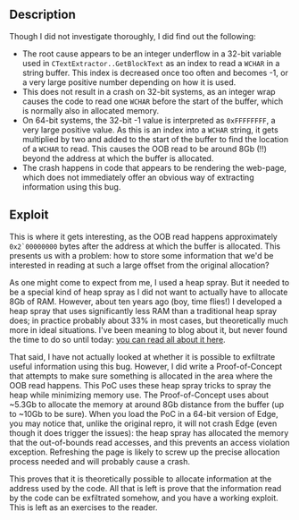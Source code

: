 Description
-----------
Though I did not investigate thoroughly, I did find out the following:
* The root cause appears to be an integer underflow in a 32-bit variable used
  in `CTextExtractor..GetBlockText` as an index to read a `WCHAR` in a string
  buffer. This index is decreased once too often and becomes -1, or a very
  large positive number depending on how it is used.
* This does not result in a crash on 32-bit systems, as an integer wrap causes
  the code to read one `WCHAR` before the start of the buffer, which is
  normally also in allocated memory.
* On 64-bit systems, the 32-bit -1 value is interpreted as `0xFFFFFFFF`, a very
  large positive value. As this is an index into a `WCHAR` string, it gets
  multiplied by two and added to the start of the buffer to find the location
  of a `WCHAR` to read. This causes the OOB read to be around 8Gb (!!) beyond
  the address at which the buffer is allocated.
* The crash happens in code that appears to be rendering the web-page, which
  does not immediately offer an obvious way of extracting information using this
  bug.

Exploit
-------
This is where it gets interesting, as the OOB read happens approximately 
``0x2`00000000`` bytes after the address at which the buffer is allocated. This
presents us with a problem: how to store some information that we'd be
interested in reading at such a large offset from the original allocation?

As one might come to expect from me, I used a heap spray. But it needed to be a
special kind of heap spray as I did not want to actually have to allocate 8Gb
of RAM. However, about ten years ago (boy, time flies!) I developed a heap
spray that uses significantly less RAM than a traditional heap spray does;
in practice probably about 33% in most cases, but theoretically much more in
ideal situations. I've been meaning to blog about it, but never found the time
to do so until today: [you can read all about it here][].

[you can read all about it here]: 20161118001.html

That said, I have not actually looked at whether it is possible to exfiltrate
useful information using this bug. However, I did write a Proof-of-Concept
that attempts to make sure something is allocated in the area where the OOB
read happens. This PoC uses these heap spray tricks to spray the heap while
minimizing memory use. The Proof-of-Concept uses about ~5.3Gb to allocate
the memory at around 8Gb distance from the buffer (up to ~10Gb to be sure).
When you load the PoC in a 64-bit version of Edge, you may notice that, unlike
the original repro, it will not crash Edge (even though it does trigger the
issues): the heap spray has allocated the memory that the out-of-bounds read
accesses, and this prevents an access violation exception. Refreshing the page
is likely to screw up the precise allocation process needed and will probably
cause a crash.

This proves that it is theoretically possible to allocate information at the
address used by the code. All that is left is prove that the information read
by the code can be exfiltrated somehow, and you have a working exploit. This
is left as an exercises to the reader.
